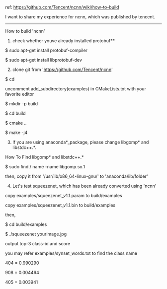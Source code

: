 ref: https://github.com/Tencent/ncnn/wiki/how-to-build

I want to share my experience for ncnn, which was published by tencent.

----------------------------------
How to build 'ncnn'
1. check whether youve already installed protobuf**

$ sudo apt-get install protobuf-compiler

$ sudo apt-get install libprotobuf-dev

2. clone git from 'https://github.com/Tencent/ncnn'

$ cd <ncnn-root-dir>

uncomment add_subdirectory(examples) in CMakeLists.txt with your favorite editor

$ mkdir -p build

$ cd build

$ cmake ..

$ make -j4

3. If you are using anaconda*_package, please change libgomp* and libstdc++.*.

How To Find libgomp* and libstdc++.*

$ sudo find / name -name libgomp.so.1

then, copy it from '/usr/lib/x86_64-linux-gnu/' to 'anaconda/lib/folder'

4. Let's test squeezenet, which has been already converted using 'ncnn'

copy examples/squeezenet_v1.1.param to build/examples

copy examples/squeezenet_v1.1.bin to build/examples

then,

$ cd build/examples

$ ./squeezenet yourimage.jpg

output top-3 class-id and score

you may refer examples/synset_words.txt to find the class name

404 = 0.990290

908 = 0.004464

405 = 0.003941

